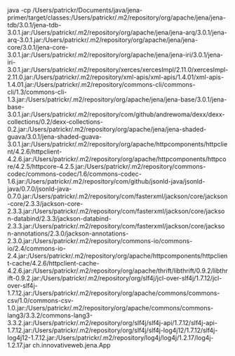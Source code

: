 java -cp /Users/patrickr/Documents/java/jena-primer/target/classes:/Users/patrickr/.m2/repository/org/apache/jena/jena-tdb/3.0.1/jena-tdb-3.0.1.jar:/Users/patrickr/.m2/repository/org/apache/jena/jena-arq/3.0.1/jena-arq-3.0.1.jar:/Users/patrickr/.m2/repository/org/apache/jena/jena-core/3.0.1/jena-core-3.0.1.jar:/Users/patrickr/.m2/repository/org/apache/jena/jena-iri/3.0.1/jena-iri-3.0.1.jar:/Users/patrickr/.m2/repository/xerces/xercesImpl/2.11.0/xercesImpl-2.11.0.jar:/Users/patrickr/.m2/repository/xml-apis/xml-apis/1.4.01/xml-apis-1.4.01.jar:/Users/patrickr/.m2/repository/commons-cli/commons-cli/1.3/commons-cli-1.3.jar:/Users/patrickr/.m2/repository/org/apache/jena/jena-base/3.0.1/jena-base-3.0.1.jar:/Users/patrickr/.m2/repository/com/github/andrewoma/dexx/dexx-collections/0.2/dexx-collections-0.2.jar:/Users/patrickr/.m2/repository/org/apache/jena/jena-shaded-guava/3.0.1/jena-shaded-guava-3.0.1.jar:/Users/patrickr/.m2/repository/org/apache/httpcomponents/httpclient/4.2.6/httpclient-4.2.6.jar:/Users/patrickr/.m2/repository/org/apache/httpcomponents/httpcore/4.2.5/httpcore-4.2.5.jar:/Users/patrickr/.m2/repository/commons-codec/commons-codec/1.6/commons-codec-1.6.jar:/Users/patrickr/.m2/repository/com/github/jsonld-java/jsonld-java/0.7.0/jsonld-java-0.7.0.jar:/Users/patrickr/.m2/repository/com/fasterxml/jackson/core/jackson-core/2.3.3/jackson-core-2.3.3.jar:/Users/patrickr/.m2/repository/com/fasterxml/jackson/core/jackson-databind/2.3.3/jackson-databind-2.3.3.jar:/Users/patrickr/.m2/repository/com/fasterxml/jackson/core/jackson-annotations/2.3.0/jackson-annotations-2.3.0.jar:/Users/patrickr/.m2/repository/commons-io/commons-io/2.4/commons-io-2.4.jar:/Users/patrickr/.m2/repository/org/apache/httpcomponents/httpclient-cache/4.2.6/httpclient-cache-4.2.6.jar:/Users/patrickr/.m2/repository/org/apache/thrift/libthrift/0.9.2/libthrift-0.9.2.jar:/Users/patrickr/.m2/repository/org/slf4j/jcl-over-slf4j/1.7.12/jcl-over-slf4j-1.7.12.jar:/Users/patrickr/.m2/repository/org/apache/commons/commons-csv/1.0/commons-csv-1.0.jar:/Users/patrickr/.m2/repository/org/apache/commons/commons-lang3/3.3.2/commons-lang3-3.3.2.jar:/Users/patrickr/.m2/repository/org/slf4j/slf4j-api/1.7.12/slf4j-api-1.7.12.jar:/Users/patrickr/.m2/repository/org/slf4j/slf4j-log4j12/1.7.12/slf4j-log4j12-1.7.12.jar:/Users/patrickr/.m2/repository/log4j/log4j/1.2.17/log4j-1.2.17.jar ch.innovativeweb.jena.App
